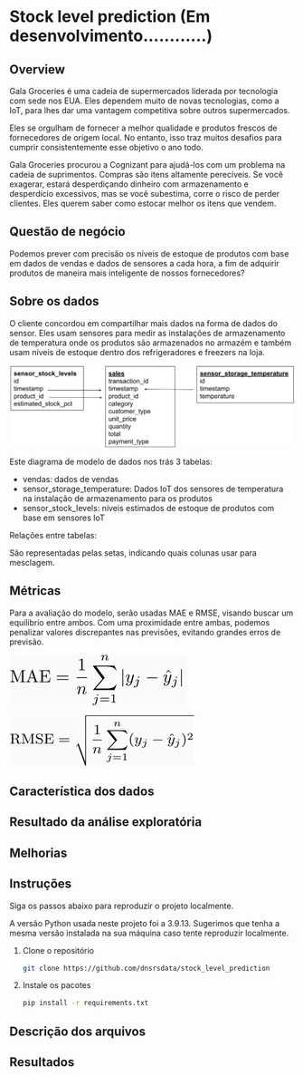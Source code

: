 # Stock level prediction (Em desenvolvimento............)
## Overview

Gala Groceries é uma cadeia de supermercados liderada por tecnologia com sede nos EUA. Eles dependem muito de novas tecnologias, como a IoT, para lhes dar uma vantagem competitiva sobre outros supermercados. 

Eles se orgulham de fornecer a melhor qualidade e produtos frescos de fornecedores de origem local. No entanto, isso traz muitos desafios para cumprir consistentemente esse objetivo o ano todo.

Gala Groceries procurou a Cognizant para ajudá-los com um problema na cadeia de suprimentos. Compras são itens altamente perecíveis. Se você exagerar, estará desperdiçando dinheiro com armazenamento e desperdício excessivos, mas se você subestima, corre o risco de perder clientes. Eles querem saber como estocar melhor os itens que vendem.

## Questão de negócio

Podemos prever com precisão os níveis de estoque de produtos com base em dados de vendas e dados de sensores a cada hora, a fim de adquirir produtos de maneira mais inteligente de nossos fornecedores? 

## Sobre os dados

O cliente concordou em compartilhar mais dados na forma de dados do sensor. Eles usam sensores para medir as instalações de armazenamento de temperatura onde os produtos são armazenados no armazém e também usam níveis de estoque dentro dos refrigeradores e freezers na loja. 

![diagram_data](images/diagram.png)

Este diagrama de modelo de dados nos trás 3 tabelas:
- vendas: dados de vendas
- sensor_storage_temperature: Dados IoT dos sensores de temperatura na instalação de armazenamento para os produtos
- sensor_stock_levels: níveis estimados de estoque de produtos com base em sensores IoT

Relações entre tabelas:

São representadas pelas setas, indicando quais colunas usar para mesclagem.

## Métricas

Para a avaliação do modelo, serão usadas MAE e RMSE, visando buscar um equilibrio entre ambos. Com uma proximidade entre ambas, podemos penalizar valores discrepantes nas previsões, evitando grandes erros de previsão.

![MAE](images/MAE.gif)

![RMSE](images/RMSE.gif)

## Característica dos dados


## Resultado da análise exploratória


## Melhorias

## Instruções

Siga os passos abaixo para reproduzir o projeto localmente.

A versão Python usada neste projeto foi a 3.9.13. Sugerimos que tenha a mesma versão instalada na sua máquina caso tente reproduzir localmente.
1. Clone o repositório
   ```sh
   git clone https://github.com/dnsrsdata/stock_level_prediction
   ```
2. Instale os pacotes
   ```sh
   pip install -r requirements.txt
   ```

## Descrição dos arquivos

## Resultados



